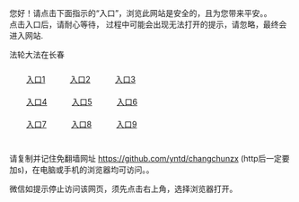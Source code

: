 您好！请点击下面指示的“入口”，浏览此网站是安全的，且为您带来平安。。 <br/>
点击入口后，请耐心等待， 过程中可能会出现无法打开的提示，请忽略，最终会进入网站. </br>

法轮大法在长春<br/>
<div style="padding:10px"><a style="margin:20px" target="_blank" href="https://d6yrcqaggku5x.cloudfront.net/2Qpsp?sckyakhb" id="ccLink1" rel="nofollow">入口1</a> <a target="_blank" style="margin:20px" href="https://dv1oydlbzrezu.cloudfront.net/2Qpsp?yhotrw" id="ccLink2" rel="nofollow">入口2</a> <a style="margin:20px" target="_blank" href="https://d1vpnb5sw76f0f.cloudfront.net/2Qpsp?mahqvhpl" id="ccLink3" rel="nofollow">入口3</a></div>

<div style="padding:10px" ><a style="margin:20px" target="_blank" href="https://d6yrcqaggku5x.cloudfront.net/2Qpsp?sckyakhb" id="ccLink4" rel="nofollow">入口4</a> <a style="margin:20px" href="https://dv1oydlbzrezu.cloudfront.net/2Qpsp?yhotrw" target="_blank" id="ccLink5" rel="nofollow">入口5</a> <a style="margin:20px" href="https://d1vpnb5sw76f0f.cloudfront.net/2Qpsp?mahqvhpl" target="_blank" id="ccLink6" rel="nofollow">入口6</a></div>

<div style="padding:10px"><a style="margin:20px" target="_blank" href="https://d6yrcqaggku5x.cloudfront.net/2Qpsp?sckyakhb" id="ccLink7" rel="nofollow">入口7</a> <a style="margin:20px" href="https://dv1oydlbzrezu.cloudfront.net/2Qpsp?yhotrw" target="_blank" id="ccLink8" rel="nofollow">入口8</a> <a style="margin:20px" target="_blank" href="https://d1vpnb5sw76f0f.cloudfront.net/2Qpsp?mahqvhpl" id="ccLink9" rel="nofollow">入口9</a></div>

<br/>



请复制并记住免翻墙网址 https://github.com/yntd/changchunzx (http后一定要加s)，在电脑或手机的浏览器均可访问。。<br/>

微信如提示停止访问该网页，须先点击右上角，选择浏览器打开。
